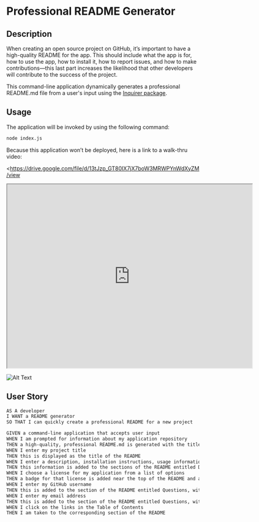 # Professional README Generator

## Description

When creating an open source project on GitHub, it’s important to have a high-quality README for the app. This should include what the app is for, how to use the app, how to install it, how to report issues, and how to make contributions&mdash;this last part increases the likelihood that other developers will contribute to the success of the project.

This command-line application dynamically generates a professional README.md file from a user's input using the [Inquirer package](https://www.npmjs.com/package/inquirer).

## Usage

The application will be invoked by using the following command:

```bash
node index.js
```

Because this application won’t be deployed, here is a link to a walk-thru video:

<https://drive.google.com/file/d/13tJzp_GT80IX7jX7boW3MRWPYnWdXyZM/view

<iframe src="https://drive.google.com/file/d/13tJzp_GT80IX7jX7boW3MRWPYnWdXyZM/preview" width="640" height="480"></iframe>

![Alt Text](https://media.giphy.com/media/vFKqnCdLPNOKc/giphy.gif)

## User Story

```md
AS A developer
I WANT a README generator
SO THAT I can quickly create a professional README for a new project
```

```md
GIVEN a command-line application that accepts user input
WHEN I am prompted for information about my application repository
THEN a high-quality, professional README.md is generated with the title of my project and sections entitled Description, Table of Contents, Installation, Usage, License, Contributing, Tests, and Questions
WHEN I enter my project title
THEN this is displayed as the title of the README
WHEN I enter a description, installation instructions, usage information, contribution guidelines, and test instructions
THEN this information is added to the sections of the README entitled Description, Installation, Usage, Contributing, and Tests
WHEN I choose a license for my application from a list of options
THEN a badge for that license is added near the top of the README and a notice is added to the section of the README entitled License that explains which license the application is covered under
WHEN I enter my GitHub username
THEN this is added to the section of the README entitled Questions, with a link to my GitHub profile
WHEN I enter my email address
THEN this is added to the section of the README entitled Questions, with instructions on how to reach me with additional questions
WHEN I click on the links in the Table of Contents
THEN I am taken to the corresponding section of the README
```
